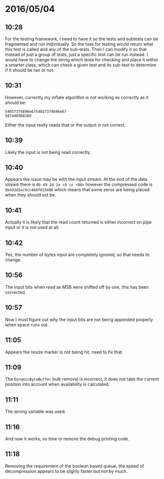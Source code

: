 # 2016/05/04

## 10:28

For the testing framework, I need to have it so the tests and subtests can
be fragmented and run individually. So the task for testing would return what
this test is called and any of the sub-tests. Then I can modify it so that
instead of just a group of tests, just a specific test can be run instead.
I would have to change the string which tests for checking and place it within
a smarter class, which can check a given test and its sub-test to determine if
it should be ran or not.

## 10:31

However, currently my inflate algorithm is not working as correctly as it
should be:

    54657374696e6754657374696e67
    587a96988280

Either the input really reads that or the output is not correct.

## 10:39

Likely the input is not being read correctly.

## 10:40

Appears the issue may be with the input stream. At the end of the data stream
there is `0b 49 2d 2e c9 cc <00>` however the compressed code is
`0b492d2ec9cc4b0f815000` which means that some zeros are being placed when they
should not be.

## 10:41

Actually it is likely that the read count returned is either incorrect on
pipe input or it is not used at all.

## 10:42

Yes, the number of bytes input are completely ignored, so that needs to change.

## 10:56

The input bits when read as MSB were shifted off by one, this has been
corrected.

## 10:57

Now I must figure out why the input bits are not being appended properly when
space runs out.

## 11:05

Appears the resize marker is not being hit, need to fix that.

## 11:09

The `DynamicByteBuffer` bulk removal is incorrect, it does not take the current
position into account when availability is calculated.

## 11:11

The wrong variable was used.

## 11:16

And now it works, so time to remove the debug printing code.

## 11:18

Removing the requirement of the boolean based queue, the speed of decompression
appears to be slighly faster but not by much.



